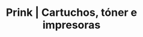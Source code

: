 ---
title: "Prink | Cartuchos, tóner e impresoras"
url: /madrid/prink-cartuchos-toner-e-impresoras/
shop: Kopieren
---